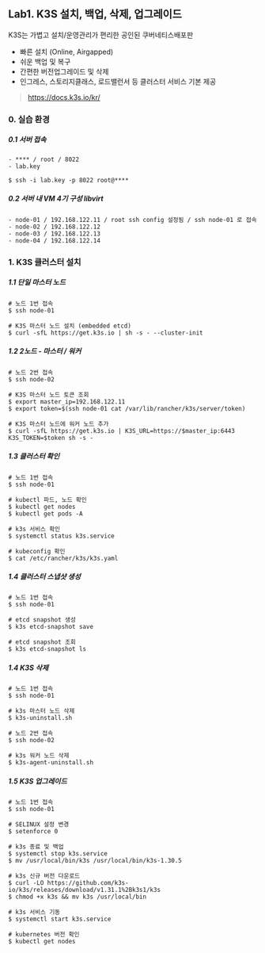 ## Lab1. K3S 설치, 백업, 삭제, 업그레이드

K3S는 가볍고 설치/운영관리가 편리한 공인된 쿠버네티스배포판
- 빠른 설치 (Online, Airgapped)
- 쉬운 백업 및 복구
- 간편한 버전업그레이드 및 삭제
- 인그레스, 스토리지클래스, 로드밸런서 등 클러스터 서비스 기본 제공

> https://docs.k3s.io/kr/

### 0. 실습 환경

##### 0.1 서버 접속
```
- **** / root / 8022
- lab.key

$ ssh -i lab.key -p 8022 root@****

```

##### 0.2 서버 내 VM 4기 구성 libvirt 

```
- node-01 / 192.168.122.11 / root ssh config 설정됨 / ssh node-01 로 접속 
- node-02 / 192.168.122.12
- node-03 / 192.168.122.13
- node-04 / 192.168.122.14
```

### 1. K3S 클러스터 설치

##### 1.1 단일 마스터 노드

```
# 노드 1번 접속
$ ssh node-01

# K3S 마스터 노드 설치 (embedded etcd)
$ curl -sfL https://get.k3s.io | sh -s - --cluster-init

```

##### 1.2 2노드 - 마스터 / 워커

```
# 노드 2번 접속
$ ssh node-02 

# K3S 마스터 노드 토큰 조회
$ export master_ip=192.168.122.11
$ export token=$(ssh node-01 cat /var/lib/rancher/k3s/server/token)

# K3S 마스터 노드에 워커 노드 추가
$ curl -sfL https://get.k3s.io | K3S_URL=https://$master_ip:6443 K3S_TOKEN=$token sh -s -

```

##### 1.3 클러스터 확인

```
# 노드 1번 접속
$ ssh node-01

# kubectl 파드, 노드 확인
$ kubectl get nodes
$ kubectl get pods -A

# k3s 서비스 확인
$ systemctl status k3s.service

# kubeconfig 확인
$ cat /etc/rancher/k3s/k3s.yaml

```

##### 1.4 클러스터 스냅샷 생성

```
# 노드 1번 접속
$ ssh node-01

# etcd snapshot 생성
$ k3s etcd-snapshot save

# etcd snapshot 조회
$ k3s etcd-snapshot ls

```

##### 1.4 K3S 삭제

```
# 노드 1번 접속
$ ssh node-01

# k3s 마스터 노드 삭제
$ k3s-uninstall.sh

# 노드 2번 접속
$ ssh node-02

# k3s 워커 노드 삭제
$ k3s-agent-uninstall.sh

```

##### 1.5 K3S 업그레이드

```
# 노드 1번 접속
$ ssh node-01

# SELINUX 설정 변경
$ setenforce 0

# k3s 종료 및 백업
$ systemctl stop k3s.service
$ mv /usr/local/bin/k3s /usr/local/bin/k3s-1.30.5

# k3s 신규 버전 다운로드
$ curl -LO https://github.com/k3s-io/k3s/releases/download/v1.31.1%2Bk3s1/k3s
$ chmod +x k3s && mv k3s /usr/local/bin

# k3s 서비스 기동
$ systemctl start k3s.service

# kubernetes 버전 확인
$ kubectl get nodes

```
